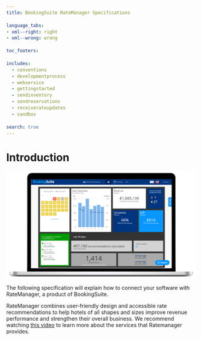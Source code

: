 ```yaml
---
title: BookingSuite RateManager Specifications

language_tabs:
- xml--right: right
- xml--wrong: wrong

toc_footers:

includes:
  - conventions
  - developmentprocess
  - webservice
  - gettingstarted
  - sendinventory
  - sendreservations
  - receiverateupdates
  - sandbox

search: true
---
```


# Introduction

![ratemanager](/images/ratemanager.png)

The following specification will explain how to connect your software with RateManager, a product of BookingSuite.

RateManager combines user-friendly design and accessible rate recommendations to help hotels of all shapes and sizes improve revenue performance and strengthen their overall business. We recommend watching <a href="https://bookingsuite.wistia.com/medias/21rkh2ubmy" target="_blank">this video</a> to learn more about the services that Ratemanager provides.